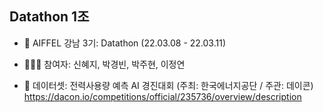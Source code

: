 ## Datathon 1조

- 🏡 AIFFEL 강남 3기: Datathon (22.03.08 - 22.03.11)

- 👩🏻‍💻 참여자: 신혜지, 박경빈, 박주현, 이정연

- 📁 데이터셋: 전력사용량 예측 AI 경진대회 (주최: 한국에너지공단 / 주관: 데이콘)
https://dacon.io/competitions/official/235736/overview/description
